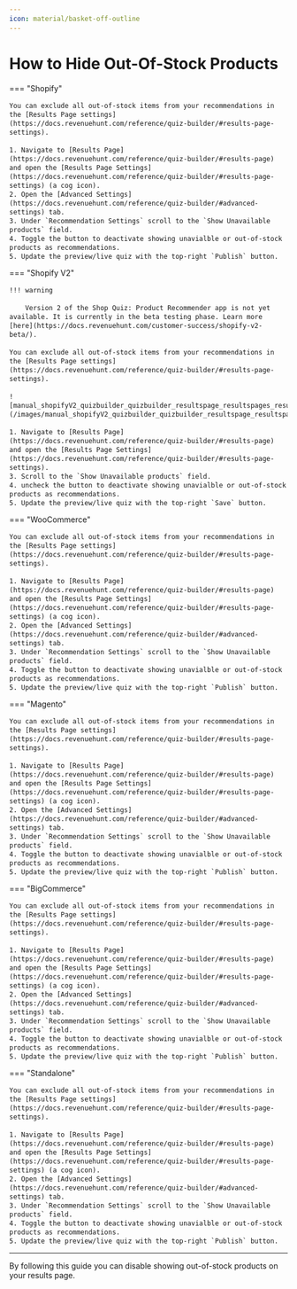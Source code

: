 ```yaml
---
icon: material/basket-off-outline
---
```


# How to Hide Out-Of-Stock Products

=== "Shopify"

    You can exclude all out-of-stock items from your recommendations in the [Results Page settings](https://docs.revenuehunt.com/reference/quiz-builder/#results-page-settings).

    1. Navigate to [Results Page](https://docs.revenuehunt.com/reference/quiz-builder/#results-page) and open the [Results Page Settings](https://docs.revenuehunt.com/reference/quiz-builder/#results-page-settings) (a cog icon).
    2. Open the [Advanced Settings](https://docs.revenuehunt.com/reference/quiz-builder/#advanced-settings) tab. 
    3. Under `Recommendation Settings` scroll to the `Show Unavailable products` field.
    4. Toggle the button to deactivate showing unavialble or out-of-stock products as recommendations.
    5. Update the preview/live quiz with the top-right `Publish` button.


=== "Shopify V2"


    !!! warning

        Version 2 of the Shop Quiz: Product Recommender app is not yet available. It is currently in the beta testing phase. Learn more [here](https://docs.revenuehunt.com/customer-success/shopify-v2-beta/).

    You can exclude all out-of-stock items from your recommendations in the [Results Page settings](https://docs.revenuehunt.com/reference/quiz-builder/#results-page-settings).

    ![manual_shopifyV2_quizbuilder_quizbuilder_resultspage_resultspages_resultspagesettings](/images/manual_shopifyV2_quizbuilder_quizbuilder_resultspage_resultspages_resultspagesettings.png)

    1. Navigate to [Results Page](https://docs.revenuehunt.com/reference/quiz-builder/#results-page) and open the [Results Page Settings](https://docs.revenuehunt.com/reference/quiz-builder/#results-page-settings).
    3. Scroll to the `Show Unavailable products` field.
    4. uncheck the button to deactivate showing unavialble or out-of-stock products as recommendations.
    5. Update the preview/live quiz with the top-right `Save` button.

=== "WooCommerce"

    You can exclude all out-of-stock items from your recommendations in the [Results Page settings](https://docs.revenuehunt.com/reference/quiz-builder/#results-page-settings).

    1. Navigate to [Results Page](https://docs.revenuehunt.com/reference/quiz-builder/#results-page) and open the [Results Page Settings](https://docs.revenuehunt.com/reference/quiz-builder/#results-page-settings) (a cog icon).
    2. Open the [Advanced Settings](https://docs.revenuehunt.com/reference/quiz-builder/#advanced-settings) tab. 
    3. Under `Recommendation Settings` scroll to the `Show Unavailable products` field.
    4. Toggle the button to deactivate showing unavialble or out-of-stock products as recommendations.
    5. Update the preview/live quiz with the top-right `Publish` button.

=== "Magento"

    You can exclude all out-of-stock items from your recommendations in the [Results Page settings](https://docs.revenuehunt.com/reference/quiz-builder/#results-page-settings).

    1. Navigate to [Results Page](https://docs.revenuehunt.com/reference/quiz-builder/#results-page) and open the [Results Page Settings](https://docs.revenuehunt.com/reference/quiz-builder/#results-page-settings) (a cog icon).
    2. Open the [Advanced Settings](https://docs.revenuehunt.com/reference/quiz-builder/#advanced-settings) tab. 
    3. Under `Recommendation Settings` scroll to the `Show Unavailable products` field.
    4. Toggle the button to deactivate showing unavialble or out-of-stock products as recommendations.
    5. Update the preview/live quiz with the top-right `Publish` button.


=== "BigCommerce"

    You can exclude all out-of-stock items from your recommendations in the [Results Page settings](https://docs.revenuehunt.com/reference/quiz-builder/#results-page-settings).

    1. Navigate to [Results Page](https://docs.revenuehunt.com/reference/quiz-builder/#results-page) and open the [Results Page Settings](https://docs.revenuehunt.com/reference/quiz-builder/#results-page-settings) (a cog icon).
    2. Open the [Advanced Settings](https://docs.revenuehunt.com/reference/quiz-builder/#advanced-settings) tab. 
    3. Under `Recommendation Settings` scroll to the `Show Unavailable products` field.
    4. Toggle the button to deactivate showing unavialble or out-of-stock products as recommendations.
    5. Update the preview/live quiz with the top-right `Publish` button.

=== "Standalone"

    You can exclude all out-of-stock items from your recommendations in the [Results Page settings](https://docs.revenuehunt.com/reference/quiz-builder/#results-page-settings).

    1. Navigate to [Results Page](https://docs.revenuehunt.com/reference/quiz-builder/#results-page) and open the [Results Page Settings](https://docs.revenuehunt.com/reference/quiz-builder/#results-page-settings) (a cog icon).
    2. Open the [Advanced Settings](https://docs.revenuehunt.com/reference/quiz-builder/#advanced-settings) tab. 
    3. Under `Recommendation Settings` scroll to the `Show Unavailable products` field.
    4. Toggle the button to deactivate showing unavialble or out-of-stock products as recommendations.
    5. Update the preview/live quiz with the top-right `Publish` button.

---
By following this guide you can disable showing out-of-stock products on your results page.

